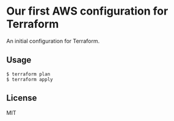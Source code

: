 # Our first AWS configuration for Terraform

An initial configuration for Terraform.

## Usage

```
$ terraform plan
$ terraform apply
```

## License

MIT